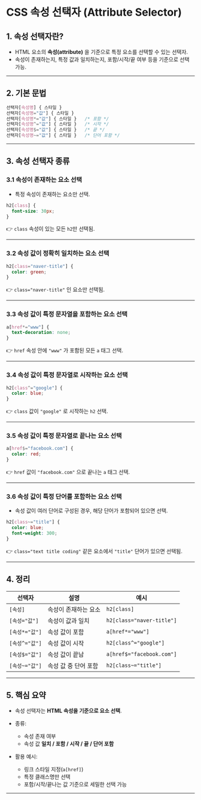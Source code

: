 # CSS 속성 선택자 (Attribute Selector)

## 1. 속성 선택자란?

* HTML 요소의 **속성(attribute)** 을 기준으로 특정 요소를 선택할 수 있는 선택자.
* 속성이 존재하는지, 특정 값과 일치하는지, 포함/시작/끝 여부 등을 기준으로 선택 가능.

---

## 2. 기본 문법

```css
선택자[속성명] { 스타일 }
선택자[속성명="값"] { 스타일 }
선택자[속성명*="값"] { 스타일 }   /* 포함 */
선택자[속성명^="값"] { 스타일 }   /* 시작 */
선택자[속성명$="값"] { 스타일 }   /* 끝 */
선택자[속성명~="값"] { 스타일 }   /* 단어 포함 */
```

---

## 3. 속성 선택자 종류

### 3.1 속성이 존재하는 요소 선택

* 특정 속성이 존재하는 요소만 선택.

```css
h2[class] {
  font-size: 30px;
}
```

👉 `class` 속성이 있는 모든 `h2`만 선택됨.

---

### 3.2 속성 값이 정확히 일치하는 요소 선택

```css
h2[class="naver-title"] {
  color: green;
}
```

👉 `class="naver-title"` 인 요소만 선택됨.

---

### 3.3 속성 값이 특정 문자열을 **포함**하는 요소 선택

```css
a[href*="www"] {
  text-decoration: none;
}
```

👉 `href` 속성 안에 `"www"` 가 포함된 모든 `a` 태그 선택.

---

### 3.4 속성 값이 특정 문자열로 **시작**하는 요소 선택

```css
h2[class^="google"] {
  color: blue;
}
```

👉 `class` 값이 `"google"` 로 시작하는 `h2` 선택.

---

### 3.5 속성 값이 특정 문자열로 **끝나는** 요소 선택

```css
a[href$="facebook.com"] {
  color: red;
}
```

👉 `href` 값이 `"facebook.com"` 으로 끝나는 `a` 태그 선택.

---

### 3.6 속성 값이 특정 **단어를 포함**하는 요소 선택

* 속성 값이 여러 단어로 구성된 경우, 해당 단어가 포함되어 있으면 선택.

```css
h2[class~="title"] {
  color: blue;
  font-weight: 300;
}
```

👉 `class="text title coding"` 같은 요소에서 `"title"` 단어가 있으면 선택됨.

---

## 4. 정리

| 선택자         | 설명           | 예시                        |
| ----------- | ------------ | ------------------------- |
| `[속성]`      | 속성이 존재하는 요소  | `h2[class]`               |
| `[속성="값"]`  | 속성이 값과 일치    | `h2[class="naver-title"]` |
| `[속성*="값"]` | 속성 값이 포함     | `a[href*="www"]`          |
| `[속성^="값"]` | 속성 값이 시작     | `h2[class^="google"]`     |
| `[속성$="값"]` | 속성 값이 끝남     | `a[href$="facebook.com"]` |
| `[속성~="값"]` | 속성 값 중 단어 포함 | `h2[class~="title"]`      |

---

## 5. 핵심 요약

* 속성 선택자는 **HTML 속성을 기준으로 요소 선택**.
* 종류:

  * 속성 존재 여부
  * 속성 값 **일치 / 포함 / 시작 / 끝 / 단어 포함**
* 활용 예시:

  * 링크 스타일 지정(`a[href]`)
  * 특정 클래스명만 선택
  * 포함/시작/끝나는 값 기준으로 세밀한 선택 가능

---
